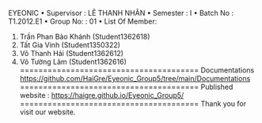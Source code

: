 EYEONIC
•	Supervisor : LÊ THANH NHÂN
•	Semester : I
•	Batch No : T1.2012.E1
•	Group No: : 01
•	List Of Member:
1.	Trần Phan Bảo Khánh (Student1362618)
2.	Tất Gia Vinh (Student1350322)
3.	Võ Thanh Hải  (Student1362612)
4.	Võ Tường Lãm  (Student1362616)
=======================================
Documentations https://github.com/HaiGre/Eyeonic_Group5/tree/main/Documentations
=======================================
Published website : https://haigre.github.io/Eyeonic_Group5/
=======================================
Thank you for visit our website.
